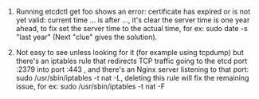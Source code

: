  1. Running etcdctl get foo shows an error: certificate has expired or is not yet valid: current time ... is after ..., it's clear the server time is one year ahead, to fix set the server time to the actual time, for ex: sudo date -s "last year" (Next "clue" gives the solution).

2. Not easy to see unless looking for it (for example using tcpdump) but there's an iptables rule that redirects TCP traffic going to the etcd port :2379 into port :443 , and there's an Nginx server listening to that port: sudo /usr/sbin/iptables -t nat -L, deleting this rule will fix the remaining issue, for ex: sudo /usr/sbin/iptables -t nat -F
